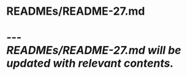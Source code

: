 # READMEs/README-27.md <br><br> --- <br> _READMEs/README-27.md will be updated with relevant contents._